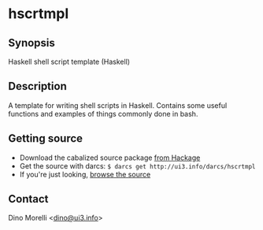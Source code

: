 # hscrtmpl


## Synopsis

Haskell shell script template (Haskell)


## Description

A template for writing shell scripts in Haskell. Contains some
useful functions and examples of things commonly done in bash.


## Getting source

- Download the cabalized source package [from Hackage](http://hackage.haskell.org/package/hscrtmpl)
- Get the source with darcs: `$ darcs get http://ui3.info/darcs/hscrtmpl`
- If you're just looking, [browse the source](http://ui3.info/darcs/hscrtmpl)


## Contact

Dino Morelli <[dino@ui3.info](mailto:dino@ui3.info)>
